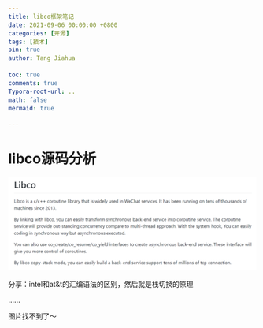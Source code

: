 ```yaml
---
title: libco框架笔记
date: 2021-09-06 00:00:00 +0800
categories: [开源]
tags: [技术]
pin: true
author: Tang Jiahua

toc: true
comments: true
Typora-root-url: ..
math: false
mermaid: true

---
```


# libco源码分析

![image-20210906224108890](../assets/blog_res/2021-09-06-libco.assets/image-20210906224108890.png)

分享：intel和at&t的汇编语法的区别，然后就是栈切换的原理

......

图片找不到了～

